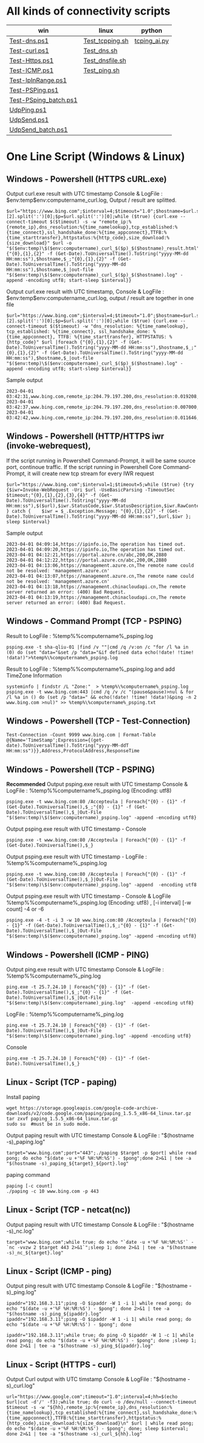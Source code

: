 # All kinds of connectivity scripts

| win | linux | python |
|-|-|-|
|[Test-dns.ps1](win/Test-dns.ps1) | [Test_tcpping.sh](linux/Test_tcpping.sh)| [tcping_ai.py](py/tcping_ai.py)|
|[Test-curl.ps1](win/Test-Https.ps1)|[Test_dns.sh](linux/test_dns.sh)||
|[Test-Https.ps1](win/Test-Https.ps1)|[Test_dnsfile.sh](linux/test_dnsfile.sh)||
|[Test-ICMP.ps1](win/Test-ICMP.ps1)|[Test_ping.sh](linux/test_ping.sh)||
|[Test-IpInRange.ps1](win/Test-IpInRange.ps1)|||
|[Test-PSPing.ps1](win/Test-PSPing.ps1)|||
|[Test-PSping_batch.ps1](win/Test-PsPing_batch.ps1)|||
|[UdpPing.ps1](win/UdpPing.ps1)|||
|[UdpSend.ps1](win/UdpSend.ps1)|||
|[UdpSend_batch.ps1](win/UdpSend_batch.ps1)|||


# One Line Script (Windows & Linux)

## Windows - Powershell (HTTPS cURL.exe)

Output curl.exe result with UTC timestamp
Console & LogFile : $env:temp\$env:computername_curl.log, 
Output / result are splitted. 
```
$url="https://www.bing.com";$interval=4;$timeout="1.0";$hostname=$url.split('/')[2].split(':')[0];$p=$url.split(':')[0];while ($true) {curl.exe --connect-timeout $($timeout) -s -w "remote_ip:%{remote_ip},dns_resolution:%{time_namelookup},tcp_established:%{time_connect},ssl_handshake_done:%{time_appconnect},TTFB:%{time_starttransfer},httpstatus:%{http_code},size_download:%{size_download}" $url -o "$($env:temp)\$($env:computername)_curl_$($p)_$($hostname)_result.html"|foreach {"{0},{1},{2}" -f (Get-Date).ToUniversalTime().ToString("yyyy-MM-dd HH:mm:ss"),$hostname,$_;"{0},{1},{2}" -f (Get-Date).ToUniversalTime().ToString("yyyy-MM-dd HH:mm:ss"),$hostname,$_|out-file "$($env:temp)\$($env:computername)_curl_$($p)_$($hostname).log" -append -encoding utf8; start-sleep $interval}}
```
Output curl.exe result with UTC timestamp, 
Console & LogFile : $env:temp\$env:computername_curl.log, 
output / result are together in one file
```
$url="https://www.bing.com";$interval=4;$timeout="1.0";$hostname=$url.split('/')[2].split(':')[0];$p=$url.split(':')[0];while ($true) {curl.exe --connect-timeout $($timeout) -w "dns_resolution: %{time_namelookup}, tcp_established: %{time_connect}, ssl_handshake_done: %{time_appconnect}, TTFB: %{time_starttransfer}, HTTPSTATUS: %{http_code}" $url |foreach {"{0},{1},{2}" -f (Get-Date).ToUniversalTime().ToString("yyyy-MM-dd HH:mm:ss"),$hostname,$_;"{0},{1},{2}" -f (Get-Date).ToUniversalTime().ToString("yyyy-MM-dd HH:mm:ss"),$hostname,$_|out-file "$($env:temp)\$($env:computername)_curl_$($p)_$($hostname).log" -append -encoding utf8; start-sleep $interval}}

```

Sample output
```
2023-04-01 03:42:31,www.bing.com,remote_ip:204.79.197.200,dns_resolution:0.019208,tcp_established:0.090411,ssl_handshake_done:0.255966,TTFB:0.432676,httpstatus:200,size_download:89177
2023-04-01 03:42:37,www.bing.com,remote_ip:204.79.197.200,dns_resolution:0.007000,tcp_established:0.090975,ssl_handshake_done:0.257738,TTFB:0.447636,httpstatus:200,size_download:89179
2023-04-01 03:42:42,www.bing.com,remote_ip:204.79.197.200,dns_resolution:0.011646,tcp_established:0.082188,ssl_handshake_done:0.253898,TTFB:0.428031,httpstatus:200,size_download:89413

```

## Windows - Powershell (HTTP/HTTPS iwr (invoke-webrequest), 
If the script running in Powershell Command-Prompt, it will be same source port, continoue traffic.
If the script running in Powershell Core Command-Prompt, it will create new tcp stream for every IWR request
```
$url="https://www.bing.com";$interval=1;$timeout=5;while ($true) {try {$iwr=Invoke-WebRequest -Uri $url -UseBasicParsing -TimeoutSec $timeout;"{0},{1},{2},{3},{4}" -f (Get-Date).ToUniversalTime().ToString("yyyy-MM-dd HH:mm:ss"),$($url),$iwr.StatusCode,$iwr.StatusDescription,$iwr.RawContentLength } catch {    $iwr = $_.Exception.Message; "{0},{1},{2}" -f (Get-Date).ToUniversalTime().ToString("yyyy-MM-dd HH:mm:ss"),$url,$iwr }; sleep $interval}
```
Sample output
```
2023-04-01 04:09:14,https://ipinfo.io,The operation has timed out.
2023-04-01 04:09:20,https://ipinfo.io,The operation has timed out. 
2023-04-01 04:12:21,https://portal.azure.cn/abc,200,OK,2880
2023-04-01 04:12:22,https://portal.azure.cn/abc,200,OK,2880
2023-04-01 04:13:06,https://management.azure.cn,The remote name could not be resolved: 'management.azure.cn'
2023-04-01 04:13:07,https://management.azure.cn,The remote name could not be resolved: 'management.azure.cn'
2023-04-01 04:13:18,https://management.chinacloudapi.cn,The remote server returned an error: (400) Bad Request.
2023-04-01 04:13:19,https://management.chinacloudapi.cn,The remote server returned an error: (400) Bad Request.
```
## Windows - Command Prompt (TCP - PSPING)

Result to LogFile : %temp%\%computername%_psping.log
```
psping.exe -t sha-qliu-01 |find /v ""|cmd /q /v:on /c "for /l %a in (0) do (set "data="&set /p "data="&if defined data echo(!date! !time! !data!)">%temp%\%computername%_psping.log
```
Result to LogFile : %temp%\%computername%_psping.log and add TimeZone Information
```
systeminfo | findstr /L "Zone:"  > %temp%\%computername%_psping.log
psping.exe -t www.bing.com:443 |cmd /q /v /c "(pause&pause)>nul & for /l %a in () do (set /p "data=" && echo(!date! !time! !data!)&ping -n 2 www.bing.com >nul)" >> %temp%\%computername%_psping.txt
```

## Windows - Powershell (TCP - Test-Connection)
```
Test-Connection -Count 9999 www.bing.com | Format-Table @{Name='TimeStamp';Expression={(get-date).ToUniversalTime().ToString("yyyy-MM-ddT HH:mm:ss")}},Address,ProtocolAddress,ResponseTime
```

## Windows - Powershell (TCP - PSPING)

**Recommended** Output psping.exe result with UTC timestamp
Console & LogFile : %temp%\%computername%_psping.log (Encoding: utf8) 
```
psping.exe -t www.bing.com:80 /Accepteula | Foreach{"{0} - {1}" -f (Get-Date).ToUniversalTime(),$_;"{0} - {1}" -f (Get-Date).ToUniversalTime(),$_|Out-File "$($env:temp)\$($env:computername)_psping.log" -append -encoding utf8}
```

Output psping.exe result with UTC timestamp - Console 
```
psping.exe -t www.bing.com:80 /Accepteula | Foreach{"{0} - {1}" -f (Get-Date).ToUniversalTime(),$_}
```
Output psping.exe result with UTC timestamp - LogFile : %temp%\%computername%_psping.log
```
psping.exe -t www.bing.com:80 /Accepteula | Foreach{"{0} - {1}" -f (Get-Date).ToUniversalTime(),$_}|Out-File "$($env:temp)\$($env:computername)_psping.log" -append  -encoding utf8
```
Output psping.exe result with UTC timestamp - Console & LogFile %temp%\%computername%_psping.log (Encoding: utf8) , [-i interval] [-w count] -4 or -6
```
psping.exe -4 -t -i 3 -w 10 www.bing.com:80 /Accepteula | Foreach{"{0} - {1}" -f (Get-Date).ToUniversalTime(),$_;"{0} - {1}" -f (Get-Date).ToUniversalTime(),$_|Out-File "$($env:temp)\$($env:computername)_psping.log" -append -encoding utf8}
```

## Windows - Powershell (ICMP - PING)

Output ping.exe result with UTC timestamp 
Console & LogFile : %temp%\%computername%_ping.log
```
ping.exe -t 25.7.24.10 | Foreach{"{0} - {1}" -f (Get-Date).ToUniversalTime(),$_;"{0} - {1}" -f (Get-Date).ToUniversalTime(),$_|Out-File "$($env:temp)\$($env:computername)_ping.log"  -append -encoding utf8}
```
LogFile : %temp%\%computername%_ping.log
```
ping.exe -t 25.7.24.10 | Foreach{"{0} - {1}" -f (Get-Date).ToUniversalTime(),$_|Out-File "$($env:temp)\$($env:computername)_ping.log" -append -encoding utf8}
```
Console  
```
ping.exe -t 25.7.24.10 | Foreach{"{0} - {1}" -f (Get-Date).ToUniversalTime(),$_}
```

## Linux - Script (TCP - paping)

Install paping
```
wget https://storage.googleapis.com/google-code-archive-downloads/v2/code.google.com/paping/paping_1.5.5_x86-64_linux.tar.gz
tar zxvf paping_1.5.5_x86-64_linux.tar.gz
sudo su  #must be in sudo mode. 
```
Output paping result with UTC timestamp
Console & LogFile : "$(hostname -s)_paping.log"
```
target="www.bing.com";port="443";./paping $target -p $port| while read pong; do echo "$(date -u +'%F %H:%M:%S') - $pong";done 2>&1 | tee -a "$(hostname -s)_paping_${target}_${port}.log"
```
paping command
```
paping [-c count]
./paping -c 10 www.bing.com -p 443 

```

## Linux - Script (TCP - netcat(nc))

Output paping result with UTC timestamp
Console & LogFile : "$(hostname -s)_nc.log"
```
target="www.bing.com";while true; do echo "`date -u +'%F %H:%M:%S'` - `nc -vvzw 2 $target 443 2>&1`";sleep 1; done 2>&1 | tee -a "$(hostname -s)_nc_${target}.log"
```
## Linux - Script (ICMP - ping)

Output ping result with UTC timestamp
Console & LogFile : "$(hostname -s)_ping.log"
```
ipaddr="192.168.3.11";ping -O $ipaddr -W 1 -i 1| while read pong; do echo "$(date -u +'%F %H:%M:%S') - $pong"; done 2>&1 | tee -a "$(hostname -s)_ping_${ipaddr}.log"
ipaddr="192.168.3.11";ping -O $ipaddr -W 1 -i 1| while read pong; do echo "$(date -u +'%F %H:%M:%S') - $pong"; done 
```
```
ipaddr="192.168.3.11";while true; do ping -O $ipaddr -W 1 -c 1| while read pong; do echo "$(date -u +'%F %H:%M:%S') - $pong"; done ;sleep 1; done 2>&1 | tee -a "$(hostname -s)_ping_${ipaddr}.log"
```

## Linux - Script (HTTPS - curl)

Output Curl output with UTC timstamp
Console & LogFile : "$(hostname -s)_curl.log"
```
url="https://www.google.com";timeout="1.0";interval=4;hh=$(echo $url|cut -d'/' -f3);while true; do curl -o /dev/null --connect-timeout $timeout -s -w "${hh},remote_ip:%{remote_ip},dns_resolution:%{time_namelookup},tcp_established:%{time_connect},ssl_handshake_done:%{time_appconnect},TTFB:%{time_starttransfer},httpstatus:%{http_code},size_download:%{size_download}\n" $url | while read pong; do echo "$(date -u +'%F %H:%M:%S') - $pong"; done; sleep $interval; done 2>&1 | tee -a "$(hostname -s)_curl_${hh}.log"
```


